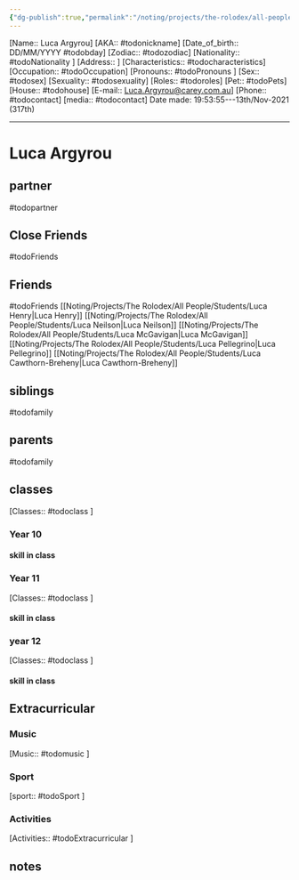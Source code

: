 ```yaml
---
{"dg-publish":true,"permalink":"/noting/projects/the-rolodex/all-people/students/luca-argyrou/","dgHomeLink":true,"dgPassFrontmatter":false}
---
```


[Name:: Luca Argyrou]
[AKA:: #todonickname]
[Date_of_birth:: DD/MM/YYYY #todobday] 
[Zodiac:: #todozodiac] 
[Nationality:: #todoNationality ]
[Address:: ]
[Characteristics::  #todocharacteristics]
[Occupation:: #todoOccupation]
[Pronouns:: #todoPronouns ]
[Sex:: #todosex]
[Sexuality:: #todosexuality]
[Roles:: #todoroles]
[Pet:: #todoPets]
[House:: #todohouse]
[E-mail:: Luca.Argyrou@carey.com.au]
[Phone:: #todocontact]
[media:: #todocontact]
Date made: 19:53:55---13th/Nov-2021 (317th) 

---
# Luca Argyrou
## partner
#todopartner
## Close Friends
#todoFriends
## Friends
#todoFriends
[[Noting/Projects/The Rolodex/All People/Students/Luca Henry|Luca Henry]]
[[Noting/Projects/The Rolodex/All People/Students/Luca Neilson|Luca Neilson]]
[[Noting/Projects/The Rolodex/All People/Students/Luca McGavigan|Luca McGavigan]]
[[Noting/Projects/The Rolodex/All People/Students/Luca Pellegrino|Luca Pellegrino]]
[[Noting/Projects/The Rolodex/All People/Students/Luca Cawthorn-Breheny|Luca Cawthorn-Breheny]]
## siblings
#todofamily
## parents
#todofamily
## classes
[Classes:: #todoclass ]
### Year 10
#### skill in class
### Year 11
[Classes:: #todoclass ]
#### skill in class
### year 12
[Classes:: #todoclass ]
#### skill in class
## Extracurricular
### Music
[Music:: #todomusic ]
### Sport
[sport:: #todoSport ]
### Activities
[Activities:: #todoExtracurricular ]
## notes
